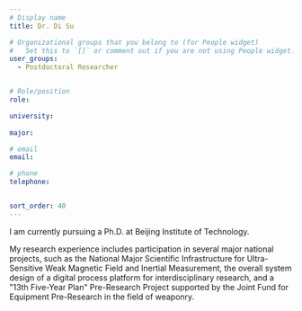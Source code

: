 ```yaml
---
# Display name
title: Dr. Di Su

# Organizational groups that you belong to (for People widget)
#   Set this to `[]` or comment out if you are not using People widget.
user_groups:
  - Postdoctoral Researcher


# Role/position
role: 

university: 
  
major: 

# email 
email:

# phone 
telephone:


sort_order: 40
---
```



I am currently pursuing a Ph.D. at Beijing Institute of Technology. 
<!--more-->
My research experience includes participation in several major national projects, such as the National Major Scientific Infrastructure for Ultra-Sensitive Weak Magnetic Field and Inertial Measurement, the overall system design of a digital process platform for interdisciplinary research, and a "13th Five-Year Plan" Pre-Research Project supported by the Joint Fund for Equipment Pre-Research in the field of weaponry.
